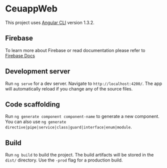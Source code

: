 # CeuappWeb

This project uses [Angular CLI](https://github.com/angular/angular-cli) version 1.3.2.

## Firebase

To learn more about Firebase or read documentation please refer to [Firebase Docs](https://firebase.google.com/docs/)

## Development server

Run `ng serve` for a dev server. Navigate to `http://localhost:4200/`. The app will automatically reload if you change any of the source files.

## Code scaffolding

Run `ng generate component component-name` to generate a new component. You can also use `ng generate directive|pipe|service|class|guard|interface|enum|module`.

## Build

Run `ng build` to build the project. The build artifacts will be stored in the `dist/` directory. Use the `-prod` flag for a production build.